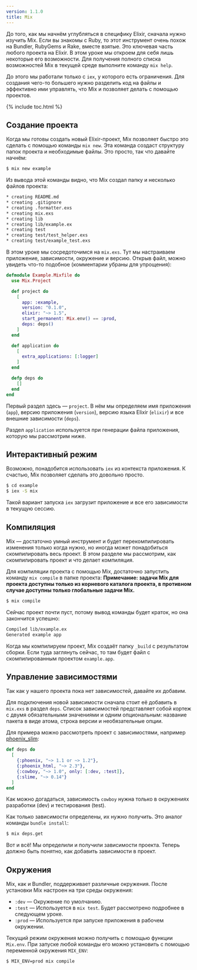 ```yaml
---
version: 1.1.0
title: Mix
---
```


До того, как мы начнём углубляться в специфику Elixir, сначала нужно изучить Mix. Если вы знакомы с Ruby, то этот инструмент очень похож на Bundler, RubyGems и Rake, вместе взятые. Это ключевая часть любого проекта на Elixir. В этом уроке мы откроем для себя лишь некоторые его возможности.
Для получения полного списка возможностей Mix в текущей среде выполните команду `mix help`.

До этого мы работали только с `iex`, у которого есть ограничения. Для создания чего-то большего нужно разделить код на файлы и эффективно ими управлять, что Mix и позволяет делать с помощью проектов.

{% include toc.html %}

## Создание проекта

Когда мы готовы создать новый Elixir-проект, Mix позволяет быстро это сделать с помощью команды `mix new`. Эта команда создаст структуру папок проекта и необходимые файлы. Это просто, так что давайте начнём:

```bash
$ mix new example
```

Из вывода этой команды видно, что Mix создал папку и несколько файлов проекта:

```bash
* creating README.md
* creating .gitignore
* creating .formatter.exs
* creating mix.exs
* creating lib
* creating lib/example.ex
* creating test
* creating test/test_helper.exs
* creating test/example_test.exs
```

В этом уроке мы сосредоточимся на `mix.exs`. Тут мы настраиваем приложение, зависимости, окружение и версию. Открыв файл, можно увидеть что-то подобное (комментарии убраны для упрощения):

```elixir
defmodule Example.Mixfile do
  use Mix.Project

  def project do
    [
      app: :example,
      version: "0.1.0",
      elixir: "~> 1.5",
      start_permanent: Mix.env() == :prod,
      deps: deps()
    ]
  end

  def application do
    [
      extra_applications: [:logger]
    ]
  end

  defp deps do
    []
  end
end
```

Первый раздел здесь — `project`. В нём мы определяем имя приложения (`app`), версию приложения (`version`), версию языка Elixir (`elixir`) и все внешние зависимости (`deps`).

Раздел `application` используется при генерации файла приложения, которую мы рассмотрим ниже.

## Интерактивный режим

Возможно, понадобится использовать `iex` из контекста приложения. К счастью, Mix позволяет сделать это довольно просто.

```bash
$ cd example
$ iex -S mix
```

Такой вариант запуска `iex` загрузит приложение и все его зависимости в текущую сессию.

## Компиляция

Mix — достаточно умный инструмент и будет перекомпилировать изменения только когда нужно, но иногда может понадобиться скомпилировать весь проект. В этом разделе мы рассмотрим, как скомпилировать проект и что делает компиляция.

Для компиляции проекта с помощью Mix, достаточно запустить команду `mix compile` в папке проекта:
**Примечание: задачи Mix для проекта доступны только из корневого каталога проекта, в противном случае доступны только глобальные задачи Mix.**

```bash
$ mix compile
```

Сейчас проект почти пуст, потому вывод команды будет краток, но она закончится успешно:

```bash
Compiled lib/example.ex
Generated example app
```

Когда мы компилируем проект, Mix создаёт папку `_build` с результатом сборки. Если туда заглянуть сейчас, то там будет файл с скомпилированным проектом `example.app`.

## Управление зависимостями

Так как у нашего проекта пока нет зависимостей, давайте их добавим.

Для подключения новой зависимости сначала стоит её добавить в `mix.exs` в раздел `deps`. Список зависимостей представляет собой кортеж с двумя обязательными значениями и одним опциональным: название пакета в виде атома, строка версии и необязательные опции.

Для примера можно рассмотреть проект с зависимостями, например [phoenix_slim](https://github.com/doomspork/phoenix_slim):

```elixir
def deps do
  [
    {:phoenix, "~> 1.1 or ~> 1.2"},
    {:phoenix_html, "~> 2.3"},
    {:cowboy, "~> 1.0", only: [:dev, :test]},
    {:slime, "~> 0.14"}
  ]
end
```

Как можно догадаться, зависимость `cowboy` нужна только в окружениях разработки (dev) и тестирования (test).

Как только зависимости определены, их нужно получить. Это аналог команды `bundle install`:

```bash
$ mix deps.get
```

Вот и всё! Мы определили и получили зависимости проекта. Теперь должно быть понятно, как добавить зависимости в проект.

## Окружения

Mix, как и Bundler, поддерживает различные окружения. После установки Mix настроен на три среды окружения:

+ `:dev` — Окружение по умолчанию.
+ `:test` — Используется в `mix test`. Будет рассмотрено подробнее в следующем уроке.
+ `:prod` — Используется при запуске приложения в рабочем окружении.

Текущий режим окружения можно получить с помощью функции `Mix.env`. При запуске любой команды его можно установить с помощью переменной окружения `MIX_ENV`:

```bash
$ MIX_ENV=prod mix compile
```
